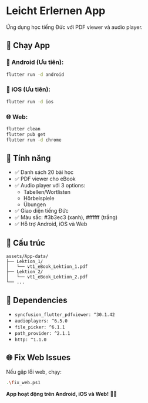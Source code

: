 # Leicht Erlernen App

Ứng dụng học tiếng Đức với PDF viewer và audio player.

## 🚀 Chạy App

### 📱 Android (Ưu tiên):
```bash
flutter run -d android
```

### 📱 iOS (Ưu tiên):
```bash
flutter run -d ios
```

### 🌐 Web:
```bash
flutter clean
flutter pub get
flutter run -d chrome
```

## 📱 Tính năng

- ✅ Danh sách 20 bài học
- ✅ PDF viewer cho eBook
- ✅ Audio player với 3 options:
  - Tabellen/Wortlisten
  - Hörbeispiele  
  - Übungen
- ✅ Giao diện tiếng Đức
- ✅ Màu sắc: #3b3ec3 (xanh), #ffffff (trắng)
- ✅ Hỗ trợ Android, iOS và Web

## 📁 Cấu trúc

```
assets/App-data/
├── Lektion_1/
│   └── vt1_eBook_Lektion_1.pdf
├── Lektion_2/
│   └── vt1_eBook_Lektion_2.pdf
└── ...
```

## 🔧 Dependencies

- `syncfusion_flutter_pdfviewer: ^30.1.42`
- `audioplayers: ^6.5.0`
- `file_picker: ^6.1.1`
- `path_provider: ^2.1.1`
- `http: ^1.1.0`

## 🌐 Fix Web Issues

Nếu gặp lỗi web, chạy:
```bash
.\fix_web.ps1
```

**App hoạt động trên Android, iOS và Web!** 📱🌐 